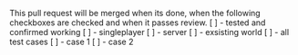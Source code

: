 This pull request will be merged when its done, when the following checkboxes are checked and when it passes review.
[ ] - tested and confirmed working
    [ ] - singleplayer
    [ ] - server
    [ ] - exsisting world
    [ ] - all test cases
        [ ] - case 1
        [ ] - case 2

